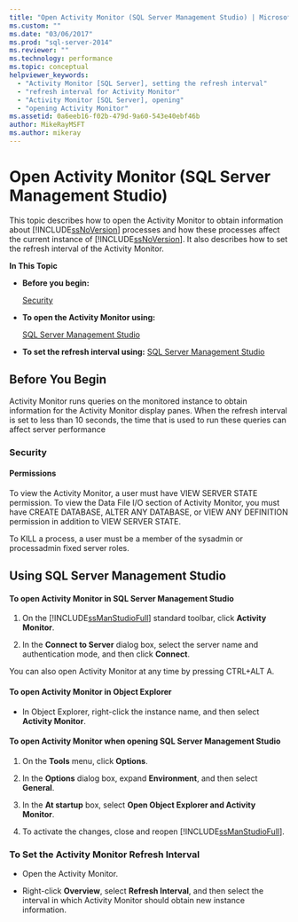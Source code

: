 ```yaml
---
title: "Open Activity Monitor (SQL Server Management Studio) | Microsoft Docs"
ms.custom: ""
ms.date: "03/06/2017"
ms.prod: "sql-server-2014"
ms.reviewer: ""
ms.technology: performance
ms.topic: conceptual
helpviewer_keywords: 
  - "Activity Monitor [SQL Server], setting the refresh interval"
  - "refresh interval for Activity Monitor"
  - "Activity Monitor [SQL Server], opening"
  - "opening Activity Monitor"
ms.assetid: 0a6eeb16-f02b-479d-9a60-543e40ebf46b
author: MikeRayMSFT
ms.author: mikeray
---
```

# Open Activity Monitor (SQL Server Management Studio)
  This topic describes how to open the Activity Monitor to obtain information about [!INCLUDE[ssNoVersion](../../includes/ssnoversion-md.md)] processes and how these processes affect the current instance of [!INCLUDE[ssNoVersion](../../includes/ssnoversion-md.md)]. It also describes how to set the refresh interval of the Activity Monitor.  
  
 **In This Topic**  
  
-   **Before you begin:**  
  
     [Security](#Security)  
  
-   **To open the Activity Monitor using:**  
  
     [SQL Server Management Studio](#SSMSProcedure)  
  
-   **To set the refresh interval using:**  [SQL Server Management Studio](#Refresh)  
  
##  <a name="BeforeYouBegin"></a> Before You Begin  
 Activity Monitor runs queries on the monitored instance to obtain information for the Activity Monitor display panes. When the refresh interval is set to less than 10 seconds, the time that is used to run these queries can affect server performance  
  
###  <a name="Security"></a> Security  
  
####  <a name="Permissions"></a> Permissions  
 To view the Activity Monitor, a user must have VIEW SERVER STATE permission. To view the Data File I/O section of Activity Monitor, you must have CREATE DATABASE, ALTER ANY DATABASE, or VIEW ANY DEFINITION permission in addition to VIEW SERVER STATE.  
  
 To KILL a process, a user must be a member of the sysadmin or processadmin fixed server roles.  
  
##  <a name="SSMSProcedure"></a> Using SQL Server Management Studio  
  
#### To open Activity Monitor in SQL Server Management Studio  
  
1.  On the [!INCLUDE[ssManStudioFull](../../includes/ssmanstudiofull-md.md)] standard toolbar, click **Activity Monitor**.  
  
2.  In the **Connect to Server** dialog box, select the server name and authentication mode, and then click **Connect**.  
  
 You can also open Activity Monitor at any time by pressing CTRL+ALT A.  
  
#### To open Activity Monitor in Object Explorer  
  
-   In Object Explorer, right-click the instance name, and then select **Activity Monitor**.  
  
#### To open Activity Monitor when opening SQL Server Management Studio  
  
1.  On the **Tools** menu, click **Options**.  
  
2.  In the **Options** dialog box, expand **Environment**, and then select **General**.  
  
3.  In the **At startup** box, select **Open Object Explorer and Activity Monitor**.  
  
4.  To activate the changes, close and reopen [!INCLUDE[ssManStudioFull](../../includes/ssmanstudiofull-md.md)].  
  
###  <a name="Refresh"></a> To Set the Activity Monitor Refresh Interval  
  
-   Open the Activity Monitor.  
  
-   Right-click **Overview**, select **Refresh Interval**, and then select the interval in which Activity Monitor should obtain new instance information.  
  
  
